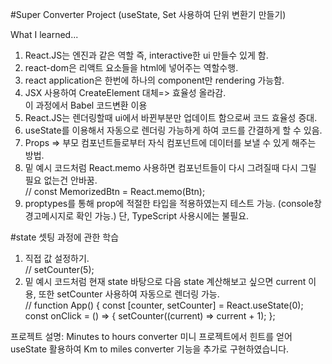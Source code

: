 #Super Converter Project (useState, Set 사용하여 단위 변환기 만들기)

What I learned...

1. React.JS는 엔진과 같은 역할 즉, interactive한 ui 만들수 있게 함.
2. react-dom은 리액트 요소들을 html에 넣어주는 역할수행.
3. react application은 한번에 하나의 component만 rendering 가능함.
4. JSX 사용하여 CreateElement 대체=> 효율성 올라감.
   </br>
   이 과정에서 Babel 코드변환 이용
5. React.JS는 렌더링할때 ui에서 바뀐부분만 업데이트 함으로써 코드 효율성 증대.
6. useState를 이용해서 자동으로 렌더링 가능하게 하여 코드를 간결하게 할 수 있음.
7. Props => 부모 컴포넌트들로부터 자식 컴포넌트에 데이터를 보낼 수 있게 해주는 방법.
8. 밑 예시 코드처럼 React.memo 사용하면 컴포넌트들이 다시 그려질때 다시 그릴 필요 없는건 안바꿈.
   </br>
   // const MemorizedBtn = React.memo(Btn);
9. proptypes를 통해 prop에 적절한 타입을 적용하였는지 테스트 가능. (console창 경고메시지로 확인 가능.) 단, TypeScript 사용시에는 불필요.

#state 셋팅 과정에 관한 학습

1.  직접 값 설정하기.
    </br>
    // setCounter(5);
2.  밑 예시 코드처럼 현재 state 바탕으로 다음 state 계산해보고 싶으면 current 이용, 또한 setCounter 사용하여 자동으로 렌더링 가능.
    </br>
    // function App() {
    const [counter, setCounter] = React.useState(0);
    const onClick = () => {
    setCounter((current) => current + 1);
    };

프로젝트 설명: Minutes to hours converter 미니 프로젝트에서 힌트를 얻어 useState 활용하여 Km to miles converter 기능을 추가로 구현하였습니다.
